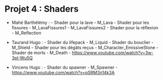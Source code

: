 # Projet 4 : Shaders

- Mahé Barthélémy : - Shader pour la lave - M_Lava
                    - Shader pour les fissures - M_LavaFissures1 - M_LavaFissures2
                    - Shader pour la réflexion - M_Reflection

- Taurand Hugo : - Shader du lifepack - M_Liquid
                 - Shader du bouclier - M_Shield
                 - Shader pour les dégâts reçus - M_Character_EmissiveStone
                 - Shader de morts - M_Death - https://www.youtube.com/watch?v=3w-3pI-Wu5Q

- Vincens Hugo : - Shader du spawner - M_Spawner - https://www.youtube.com/watch?v=pSRM3n14k3A
